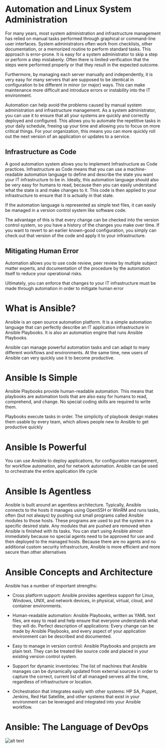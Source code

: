 # Automation and Linux System Administration 

For many years, most system administration and infrastructure management has relied on manual
tasks performed through graphical or command-line user interfaces. System administrators often
work from checklists, other documentation, or a memorized routine to perform standard tasks.
This approach is error-prone. It is easy for a system administrator to skip a step or perform a step
mistakenly. Often there is limited verification that the steps were performed properly or that they
result in the expected outcome.</br>

Furthermore, by managing each server manually and independently, it is very easy for many
servers that are supposed to be identical in configuration to be different in minor (or major)
ways. This can make maintenance more difficult and introduce errors or instability into the IT
environment.</br>

Automation can help avoid the problems caused by manual system administration and
infrastructure management. As a system administrator, you can use it to ensure that all your
systems are quickly and correctly deployed and configured. This allows you to automate the
repetitive tasks in your daily schedule, freeing up your time and allowing you to focus on more
critical things. For your organization, this means you can more quickly roll out the next version of
an application or updates to a service.

## Infrastructure as Code
A good automation system allows you to implement Infrastructure as Code practices.
Infrastructure as Code means that you can use a machine-readable automation language to
define and describe the state you want your IT infrastructure to be in. Ideally, this automation
language should also be very easy for humans to read, because then you can easily understand
what the state is and make changes to it. This code is then applied to your infrastructure to ensure
that it is actually in that state.

If the automation language is represented as simple text files, it can easily be managed in a version
control system like software code. 

The advantage of this is that every change can be checked into
the version control system, so you have a history of the changes you make over time. If you want to
revert to an earlier known-good configuration, you simply can check out that version of the code
and apply it to your infrastructure.



## Mitigating Human Error

Automation allows you to use code review, peer review by multiple subject matter experts, and
documentation of the procedure by the automation itself to reduce your operational risks.

Ultimately, you can enforce that changes to your IT infrastructure must be made through
automation in order to mitigate human error

# What is Ansible?
Ansible is an open source automation platform. It is a simple automation language that can
perfectly describe an IT application infrastructure in Ansible Playbooks. It is also an automation
engine that runs Ansible Playbooks.

Ansible can manage powerful automation tasks and can adapt to many different workflows
and environments. At the same time, new users of Ansible can very quickly use it to become
productive.

# Ansible Is Simple
Ansible Playbooks provide human-readable automation. This means that playbooks are
automation tools that are also easy for humans to read, comprehend, and change. No special
coding skills are required to write them.

Playbooks execute tasks in order. The simplicity of playbook design makes them usable by every team, which allows people new to Ansible to get
productive quickly

# Ansible Is Powerful
You can use Ansible to deploy applications, for configuration management, for workflow
automation, and for network automation. Ansible can be used to orchestrate the entire application
life cycle

# Ansible Is Agentless
Ansible is built around an agentless architecture. Typically, Ansible connects to the hosts it
manages using OpenSSH or WinRM and runs tasks, often (but not always) by pushing out small
programs called Ansible modules to those hosts. These programs are used to put the system in
a specific desired state. Any modules that are pushed are removed when Ansible is finished with
its tasks. You can start using Ansible almost immediately because no special agents need to be
approved for use and then deployed to the managed hosts. Because there are no agents and no
additional custom security infrastructure, Ansible is more efficient and more secure than other
alternatives

# Ansible Concepts and Architecture

Ansible has a number of important strengths:

* Cross platform support: Ansible provides agentless support for Linux, Windows, UNIX, and
network devices, in physical, virtual, cloud, and container environments.

* Human-readable automation: Ansible Playbooks, written as YAML text files, are easy to read and
help ensure that everyone understands what they will do.
Perfect description of applications: Every change can be made by Ansible Playbooks, and every
aspect of your application environment can be described and documented.

* Easy to manage in version control: Ansible Playbooks and projects are plain text. They can be
treated like source code and placed in your existing version control system.

* Support for dynamic inventories: The list of machines that Ansible manages can be dynamically
updated from external sources in order to capture the correct, current list of all managed servers
all the time, regardless of infrastructure or location.

* Orchestration that integrates easily with other systems: HP SA, Puppet, Jenkins, Red Hat
Satellite, and other systems that exist in your environment can be leveraged and integrated into
your Ansible workflow.

# Ansible: The Language of DevOps

![alt text](Isolated(1).png)